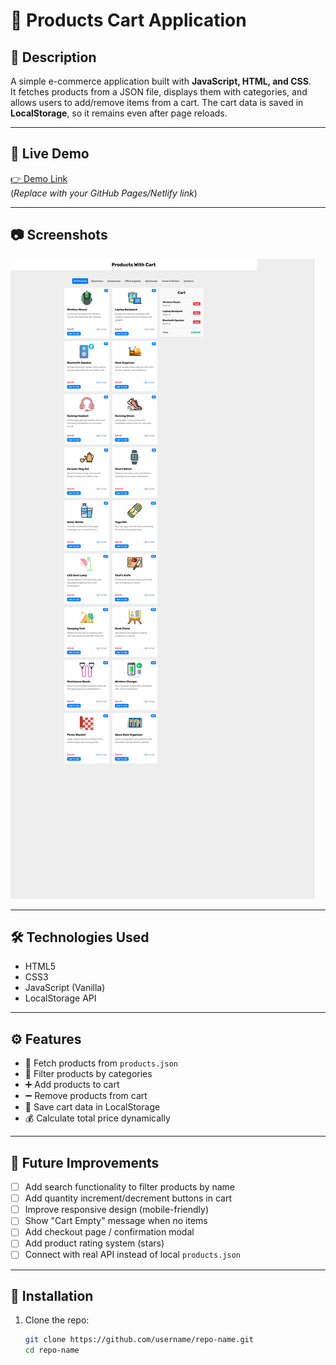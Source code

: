 # 🛒 Products Cart Application

## 📌 Description
A simple e-commerce application built with **JavaScript, HTML, and CSS**.  
It fetches products from a JSON file, displays them with categories, and allows users to add/remove items from a cart. The cart data is saved in **LocalStorage**, so it remains even after page reloads.

---

## 🚀 Live Demo
[👉 Demo Link](https://amelchenni.github.io/Products-with-Cart-App/)  
(*Replace with your GitHub Pages/Netlify link*)

---

## 📷 Screenshots
![App Screenshot](screenshot.html.png)

---

## 🛠️ Technologies Used
- HTML5
- CSS3
- JavaScript (Vanilla)
- LocalStorage API

---

## ⚙️ Features
- 📂 Fetch products from `products.json`
- 📂 Filter products by categories
- ➕ Add products to cart
- ➖ Remove products from cart
- 💾 Save cart data in LocalStorage
- 💰 Calculate total price dynamically

---

## 🔮 Future Improvements
- [ ] Add search functionality to filter products by name  
- [ ] Add quantity increment/decrement buttons in cart  
- [ ] Improve responsive design (mobile-friendly)  
- [ ] Show "Cart Empty" message when no items  
- [ ] Add checkout page / confirmation modal  
- [ ] Add product rating system (stars)  
- [ ] Connect with real API instead of local `products.json`  

---

## 📄 Installation
1. Clone the repo:
   ```bash
   git clone https://github.com/username/repo-name.git
   cd repo-name
